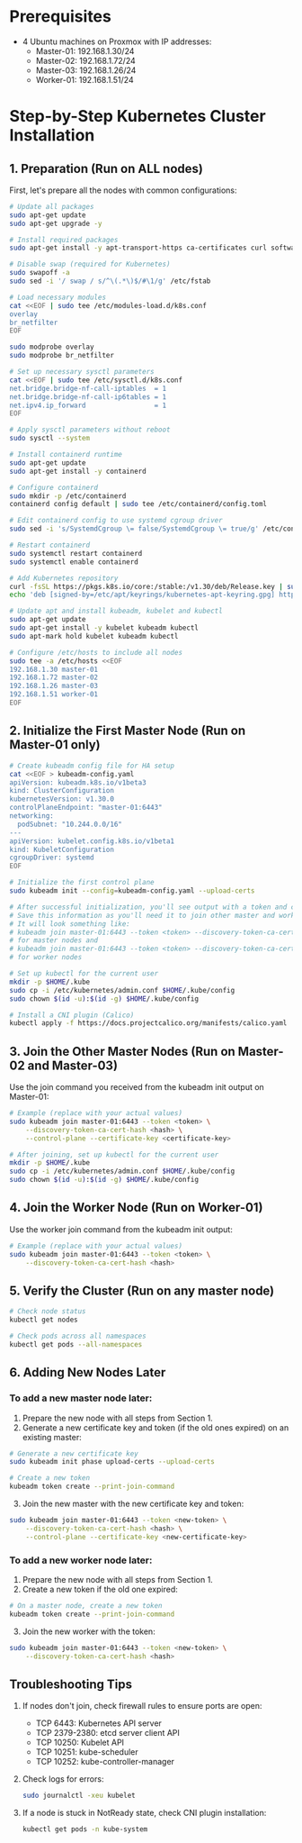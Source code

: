 
# Prerequisites


- 4 Ubuntu machines on Proxmox with IP addresses:
    - Master-01: 192.168.1.30/24
    - Master-02: 192.168.1.72/24
    - Master-03: 192.168.1.26/24
    - Worker-01: 192.168.1.51/24

# Step-by-Step Kubernetes Cluster Installation

## 1. Preparation (Run on ALL nodes)

First, let's prepare all the nodes with common configurations:

```bash
# Update all packages
sudo apt-get update
sudo apt-get upgrade -y

# Install required packages
sudo apt-get install -y apt-transport-https ca-certificates curl software-properties-common

# Disable swap (required for Kubernetes)
sudo swapoff -a
sudo sed -i '/ swap / s/^\(.*\)$/#\1/g' /etc/fstab

# Load necessary modules
cat <<EOF | sudo tee /etc/modules-load.d/k8s.conf
overlay
br_netfilter
EOF

sudo modprobe overlay
sudo modprobe br_netfilter

# Set up necessary sysctl parameters
cat <<EOF | sudo tee /etc/sysctl.d/k8s.conf
net.bridge.bridge-nf-call-iptables  = 1
net.bridge.bridge-nf-call-ip6tables = 1
net.ipv4.ip_forward                 = 1
EOF

# Apply sysctl parameters without reboot
sudo sysctl --system

# Install containerd runtime
sudo apt-get update
sudo apt-get install -y containerd

# Configure containerd
sudo mkdir -p /etc/containerd
containerd config default | sudo tee /etc/containerd/config.toml

# Edit containerd config to use systemd cgroup driver
sudo sed -i 's/SystemdCgroup \= false/SystemdCgroup \= true/g' /etc/containerd/config.toml

# Restart containerd
sudo systemctl restart containerd
sudo systemctl enable containerd

# Add Kubernetes repository
curl -fsSL https://pkgs.k8s.io/core:/stable:/v1.30/deb/Release.key | sudo gpg --dearmor -o /etc/apt/keyrings/kubernetes-apt-keyring.gpg
echo 'deb [signed-by=/etc/apt/keyrings/kubernetes-apt-keyring.gpg] https://pkgs.k8s.io/core:/stable:/v1.30/deb/ /' | sudo tee /etc/apt/sources.list.d/kubernetes.list

# Update apt and install kubeadm, kubelet and kubectl
sudo apt-get update
sudo apt-get install -y kubelet kubeadm kubectl
sudo apt-mark hold kubelet kubeadm kubectl

# Configure /etc/hosts to include all nodes
sudo tee -a /etc/hosts <<EOF
192.168.1.30 master-01
192.168.1.72 master-02
192.168.1.26 master-03
192.168.1.51 worker-01
EOF
```

## 2. Initialize the First Master Node (Run on Master-01 only)

```bash
# Create kubeadm config file for HA setup
cat <<EOF > kubeadm-config.yaml
apiVersion: kubeadm.k8s.io/v1beta3
kind: ClusterConfiguration
kubernetesVersion: v1.30.0
controlPlaneEndpoint: "master-01:6443"
networking:
  podSubnet: "10.244.0.0/16"
---
apiVersion: kubelet.config.k8s.io/v1beta1
kind: KubeletConfiguration
cgroupDriver: systemd
EOF

# Initialize the first control plane
sudo kubeadm init --config=kubeadm-config.yaml --upload-certs

# After successful initialization, you'll see output with a token and certificate key
# Save this information as you'll need it to join other master and worker nodes
# It will look something like:
# kubeadm join master-01:6443 --token <token> --discovery-token-ca-cert-hash <hash> --control-plane --certificate-key <certificate-key>
# for master nodes and
# kubeadm join master-01:6443 --token <token> --discovery-token-ca-cert-hash <hash>
# for worker nodes

# Set up kubectl for the current user
mkdir -p $HOME/.kube
sudo cp -i /etc/kubernetes/admin.conf $HOME/.kube/config
sudo chown $(id -u):$(id -g) $HOME/.kube/config

# Install a CNI plugin (Calico)
kubectl apply -f https://docs.projectcalico.org/manifests/calico.yaml
```

## 3. Join the Other Master Nodes (Run on Master-02 and Master-03)

Use the join command you received from the kubeadm init output on Master-01:

```bash
# Example (replace with your actual values)
sudo kubeadm join master-01:6443 --token <token> \
    --discovery-token-ca-cert-hash <hash> \
    --control-plane --certificate-key <certificate-key>

# After joining, set up kubectl for the current user
mkdir -p $HOME/.kube
sudo cp -i /etc/kubernetes/admin.conf $HOME/.kube/config
sudo chown $(id -u):$(id -g) $HOME/.kube/config
```

## 4. Join the Worker Node (Run on Worker-01)

Use the worker join command from the kubeadm init output:

```bash
# Example (replace with your actual values)
sudo kubeadm join master-01:6443 --token <token> \
    --discovery-token-ca-cert-hash <hash>
```

## 5. Verify the Cluster (Run on any master node)

```bash
# Check node status
kubectl get nodes

# Check pods across all namespaces
kubectl get pods --all-namespaces
```

## 6. Adding New Nodes Later

### To add a new master node later:

1. Prepare the new node with all steps from Section 1.
2. Generate a new certificate key and token (if the old ones expired) on an existing master:

```bash
# Generate a new certificate key
sudo kubeadm init phase upload-certs --upload-certs

# Create a new token
kubeadm token create --print-join-command
```

3. Join the new master with the new certificate key and token:

```bash
sudo kubeadm join master-01:6443 --token <new-token> \
    --discovery-token-ca-cert-hash <hash> \
    --control-plane --certificate-key <new-certificate-key>
```

### To add a new worker node later:

1. Prepare the new node with all steps from Section 1.
2. Create a new token if the old one expired:

```bash
# On a master node, create a new token
kubeadm token create --print-join-command
```

3. Join the new worker with the token:

```bash
sudo kubeadm join master-01:6443 --token <new-token> \
    --discovery-token-ca-cert-hash <hash>
```

## Troubleshooting Tips

1. If nodes don't join, check firewall rules to ensure ports are open:
    
    - TCP 6443: Kubernetes API server
    - TCP 2379-2380: etcd server client API
    - TCP 10250: Kubelet API
    - TCP 10251: kube-scheduler
    - TCP 10252: kube-controller-manager
2. Check logs for errors:
    
    ```bash
    sudo journalctl -xeu kubelet
    ```
    
3. If a node is stuck in NotReady state, check CNI plugin installation:
    
    ```bash
    kubectl get pods -n kube-system
    ```

